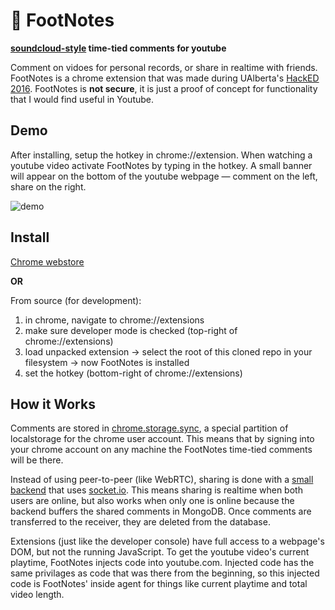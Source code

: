 # :speech_balloon: FootNotes

**[soundcloud-style](https://soundcloud.com/kanyewest/nomorepartiesinla) time-tied comments for youtube**

Comment on vidoes for personal records, or share in realtime with friends.  FootNotes is a chrome extension that was made during UAlberta's [HackED 2016](http://eceweek.compeclub.com/hackathon/).  FootNotes is **not secure**, it is just a proof of concept for functionality that I would find useful in Youtube. 

Demo
---

After installing, setup the hotkey in chrome://extension.  When watching a youtube video activate FootNotes by typing in the hotkey.  A small banner will appear on the bottom of the youtube webpage &mdash; comment on the left, share on the right.  

![demo](https://cloud.githubusercontent.com/assets/1527504/13029514/039362ec-d24c-11e5-823a-618ddbc81d81.gif)

Install
-----
[Chrome webstore](https://chrome.google.com/webstore/detail/footnotes/nckdagfbgjenfpmjcdcnmaonehfkkjoh/related)

**OR**

From source (for development):

1. in chrome, navigate to chrome://extensions
2. make sure developer mode is checked (top-right of chrome://extensions)
3. load unpacked extension -> select the root of this cloned repo in your filesystem -> now FootNotes is installed
4. set the hotkey (bottom-right of chrome://extensions)

How it Works
------
Comments are stored in [chrome.storage.sync](https://developer.chrome.com/extensions/storage), a special partition of localstorage for the chrome user account.  This means that by signing into your chrome account on any machine the FootNotes time-tied comments will be there.  

Instead of using peer-to-peer (like WebRTC), sharing is done with a [small backend](https://github.com/ahoskins/FootNotes-back) that uses [socket.io](http://socket.io/).  This means sharing is realtime when both users are online, but also works when only one is online because the backend buffers the shared comments in MongoDB.  Once comments are transferred to the receiver, they are deleted from the database.

Extensions (just like the developer console) have full access to a webpage's DOM, but not the running JavaScript.  To get the youtube video's current playtime, FootNotes injects code into youtube.com.  Injected code has the same privilages as code that was there from the beginning, so this injected code is FootNotes' inside agent for things like current playtime and total video length.





